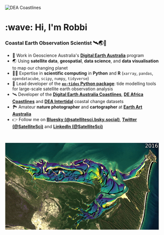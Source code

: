 ![DEA Coastlines](https://github.com/GeoscienceAustralia/dea-coastlines/blob/develop/visualisation/images/DEACoastlines_header.gif)
 
<h1 align="left" id="macropower-title">:wave: Hi, I'm Robbi</h1>
<h3 align="left">Coastal Earth Observation Scientist 🛰️🌏🌊</h3>

- 🏢 Work in Geoscience Australia's **[Digital Earth Australia](https://www.dea.ga.gov.au/)** program
- 🌏 Using **satellite data**, **geospatial**, **data science**, and **data visualisation** to map our changing planet
- 👨‍💻 Expertise in **scientific computing** in **Python** and **R** (`xarray`, `pandas`, `opendatacube`, `scipy`, `numpy`, `tidyverse`)
- 🌊 Lead developer of the **[`eo-tides` Python package](https://geoscienceaustralia.github.io/eo-tides/)**: tide modelling tools for large-scale satellite earth observation analysis
- 🛰️ Developer of the **[Digital Earth Australia Coastlines](https://maps.dea.ga.gov.au/story/DEACoastlines)**, **[DE Africa Coastlines](https://maps.digitalearth.africa/story/DEAfricaCoastlines)** and **[DEA Intertidal](https://maps.dea.ga.gov.au/story/DEAIntertidal)** coastal change datasets
- 🏞️ Amateur **nature photographer** and **cartographer** at **[Earth Art Australia](https://www.etsy.com/shop/EarthArtAustralia)**
- 👉 Follow me on **[Bluesky (@satellitesci.bsky.social)](https://bsky.app/profile/satellitesci.bsky.social)**, **[Twitter (@SatelliteSci)](https://twitter.com/SatelliteSci)** and **[LinkedIn (@SatelliteSci)](https://www.linkedin.com/in/satellitesci/)**

<br>

![DEA Intertidal](https://github.com/robbibt/robbibt/blob/main/dea_intertidal.gif?raw=true)
